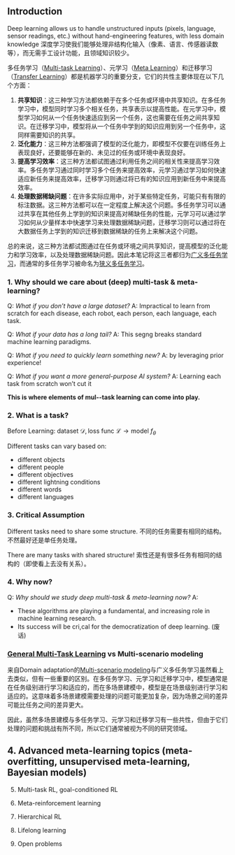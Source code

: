 ## Introduction

Deep learning allows us to handle unstructured inputs (pixels, language, sensor readings, etc.) without hand-engineering features, with less domain knowledge
深度学习使我们能够处理非结构化输入（像素、语言、传感器读数等），而无需手工设计功能，且领域知识较少。

多任务学习（[Multi-task Learning](Special%20Multi-Task%20Learning/Special%20Multi-Task%20Learning.md)）、元学习（[Meta Learning](Meta%20Learning/Meta%20Learning.md)）和迁移学习（[Transfer Learning](Transfer%20Learning/Transfer%20Learning.md)）都是机器学习的重要分支，它们的共性主要体现在以下几个方面：

1. **共享知识**：这三种学习方法都依赖于在多个任务或环境中共享知识。在多任务学习中，模型同时学习多个相关任务，共享表示以提高性能。在元学习中，模型学习如何从一个任务快速适应到另一个任务，这也需要在任务之间共享知识。在迁移学习中，模型将从一个任务中学到的知识应用到另一个任务中，这同样需要知识的共享。
2. **泛化能力**：这三种方法都强调了模型的泛化能力，即模型不仅要在训练任务上表现良好，还要能够在新的、未见过的任务或环境中表现良好。
3. **提高学习效率**：这三种方法都试图通过利用任务之间的相关性来提高学习效率。多任务学习通过同时学习多个任务来提高效率，元学习通过学习如何快速适应新任务来提高效率，迁移学习则通过将已有的知识应用到新任务中来提高效率。
4. **处理数据稀缺问题**：在许多实际应用中，对于某些特定任务，可能只有有限的标注数据。这三种方法都可以在一定程度上解决这个问题。多任务学习可以通过共享在其他任务上学到的知识来提高对稀缺任务的性能，元学习可以通过学习如何从少量样本中快速学习来处理数据稀缺问题，迁移学习则可以通过将在大数据任务上学到的知识迁移到数据稀缺的任务上来解决这个问题。

总的来说，这三种方法都试图通过在任务或环境之间共享知识，提高模型的泛化能力和学习效率，以及处理数据稀缺问题。因此本笔记将这三者都归为[广义多任务学习](.md)，而通常的多任务学习被命名为[狭义多任务学习](Special%20Multi-Task%20Learning/Special%20Multi-Task%20Learning.md)。

### 1. Why should we care about (deep) multi-task & meta-learning?

Q: *What if you don’t have a large dataset?*
A: Impractical to learn from scratch for each disease, each robot, each person, each language, each task.

Q: *What if your data has a long tail?*
A: This segng breaks standard machine learning paradigms.

Q: *What if you need to quickly learn something new?*
A: by leveraging prior experience!

Q: *What if you want a more general-purpose AI system?*
A: Learning each task from scratch won’t cut it

**This is where elements of mul--task learning can come into play.**

### 2. What is a task?

Before Learning: $\text{dataset } \mathcal{D} , \text{loss func } \mathcal{L}  \to \text{model } f_\theta$

Different tasks can vary based on:
- different objects
- different people
- different objectives
- different lightning conditions
- different words
- different languages

### 3. Critical Assumption

Different tasks need to share some structure.
不同的任务需要有相同的结构。不然最好还是单任务处理。

There are many tasks with shared structure!
索性还是有很多任务有相同的结构的（即使看上去没有关系）。

### 4. Why now?

Q: *Why should we study deep multi-task & meta-learning now?*
A: 
 - These algorithms are playing a fundamental, and increasing role in machine learning research.
 - Its success will be cri,cal for the democratization of deep learning.
(废话)

### [General Multi-Task Learning](.md) vs Multi-scenario modeling

来自Domain adaptation的[Multi-scenario modeling](../Domain%20adaptation/Multi-scenario%20modeling/Multi-scenario%20modeling.md)与广义多任务学习虽然看上去类似，但有一些重要的区别。在多任务学习、元学习和迁移学习中，模型通常是在任务级别进行学习和适应的，而在多场景建模中，模型是在场景级别进行学习和适应的。这意味着多场景建模需要处理的问题可能更加复杂，因为场景之间的差异可能比任务之间的差异更大。

因此，虽然多场景建模与多任务学习、元学习和迁移学习有一些共性，但由于它们处理的问题和挑战有所不同，所以它们通常被视为不同的研究领域。





## 4. Advanced meta-learning topics (meta-overfitting, unsupervised meta-learning, Bayesian models) 

5. Multi-task RL, goal-conditioned RL 

6. Meta-reinforcement learning 

7. Hierarchical RL 

8. Lifelong learning 

9. Open problems